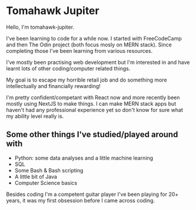 # Tomahawk Jupiter

Hello, I'm tomahawk-jupiter.

I've been learning to code for a while now. I started with FreeCodeCamp and then The Odin project (both focus mosly on MERN stack). Since completing those I've been learning from various resources.

I've mostly been practising web development but I'm interested in and have learnt lots of other coding/computer related things.

My goal is to escape my horrible retail job and do something more intellectually and financially rewarding!

I'm pretty confident/competant with React now and more recently been mostly using NextJS to make things. I can make MERN stack apps but haven't had any professional experience yet so don't know for sure what my ability level really is.

## Some other things I've studied/played around with

- Python: some data analyses and a little machine learning
- SQL
- Some Bash & Bash scripting
- A little bit of Java
- Computer Science basics

Besides coding I'm a competent guitar player I've been playing for 20+ years, it was my first obsession before I came across coding.
<!---
tomahawk-jupiter/tomahawk-jupiter is a ✨ special ✨ repository because its `README.md` (this file) appears on your GitHub profile.
You can click the Preview link to take a look at your changes.
--->
